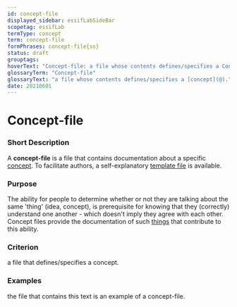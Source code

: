 ```yaml
---
id: concept-file
displayed_sidebar: essifLabSideBar
scopetag: essifLab
termType: concept
term: concept-file
formPhrases: concept-file{ss}
status: draft
grouptags:
hoverText: "Concept-file: a file whose contents defines/specifies a Concept."
glossaryTerm: "Concept-file"
glossaryText: "a file whose contents defines/specifies a [concept](@)."
date: 20210601
---
```


# Concept-file

### Short Description

A **concept-file** is a file that contains documentation about a specific [concept](@). To facilitate authors, a self-explanatory [template file](/tev1/concept-file.md) is available.

### Purpose

The ability for people to determine whether or not they are talking about the same 'thing' (idea, concept), is prerequisite for knowing that they (correctly) understand one another - which doesn't imply they agree with each other. Concept files provide the documentation of such [things](concept@) that contribute to this ability.

### Criterion

a file that defines/specifies a concept.

### Examples

the file that contains this text is an example of a concept-file.
